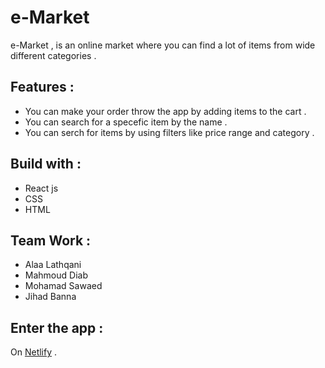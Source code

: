 # e-Market


e-Market , is an online market where you can find a lot of items from wide different categories .<br>

## Features : 

* You can make your order throw the app by adding items to the cart .
* You can search for a specefic item by the name .
* You can serch for items by using filters like price range and category .

## Build with :
* React js 
* CSS
* HTML

## Team Work :

* Alaa Lathqani
* Mahmoud Diab 
* Mohamad Sawaed
* Jihad Banna 

## Enter the app :

On [Netlify](https://gracious-kare-8edb8a.netlify.app) .
